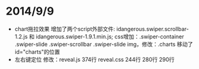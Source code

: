 # 2014/9/9
* chart拖拉效果
    增加了两个script外部文件: idangerous.swiper.scrollbar-1.2.js 和 idangerous.swiper-1.9.1.min.js;
    css增加：.swiper-container .swiper-slide .swiper-scrollbar .swiper-slide img，修改：.charts
    移动了id="charts"的位置
* 左右键定位
    修改：reveal.js 374行
           reveal.css 244行 280行 290行